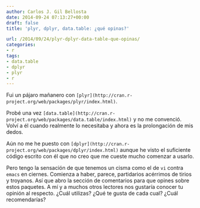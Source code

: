 ```yaml
---
author: Carlos J. Gil Bellosta
date: 2014-09-24 07:13:27+00:00
draft: false
title: 'plyr, dplyr, data.table: ¿qué opinas?'

url: /2014/09/24/plyr-dplyr-data-table-que-opinas/
categories:
- r
tags:
- data.table
- dplyr
- plyr
- r
---
```


Fui un pájaro mañanero con `[plyr](http://cran.r-project.org/web/packages/plyr/index.html)`.

Probé una vez `[data.table](http://cran.r-project.org/web/packages/data.table/index.html)` y no me convenció. Volví a él cuando realmente lo necesitaba y ahora es la prolongación de mis dedos.

Aún no me he puesto con `[dplyr](http://cran.r-project.org/web/packages/dplyr/index.html)` aunque he visto el suficiente código escrito con él que no creo que me cueste mucho comenzar a usarlo.

Pero tengo la sensación de que tenemos un cisma como el de `vi` contra `emacs` en ciernes. Comienza a haber, parece, partidarios acérrimos de tirios y troyanos. Así que abro la sección de comentarios para que opines sobre estos paquetes. A mí y a muchos otros lectores nos gustaría conocer tu opinión al respecto. ¿Cuál utilizas? ¿Qué te gusta de cada cual? ¿Cuál recomendarías?

